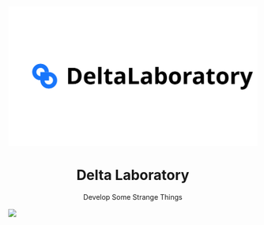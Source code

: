 <p align="center">
<img src="DeltaLaboratory.svg">
</p>
<h1 align="center">Delta Laboratory</h1>
<p align="center">Develop Some Strange Things</p>
<a herf="https://github.com/DeltaLaboratory/">
<img align="center" src="https://github-readme-stats.vercel.app/api?username=DeltaLaboratory&bg_color=30,e96443,904e95&title_color=fff&text_color=fff&count_private=true&show_icons=true&" width="500px" />
</a>
